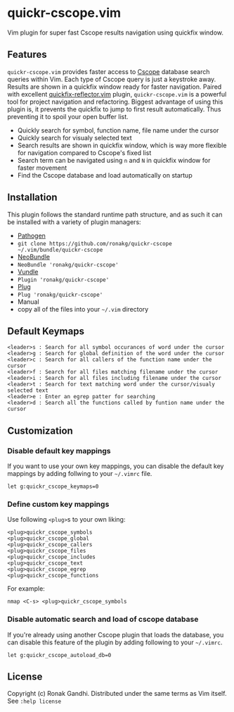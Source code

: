 # quickr-cscope.vim
Vim plugin for super fast Cscope results navigation using quickfix window.

## Features
`quickr-cscope.vim` provides faster access to [Cscope](http://cscope.sourceforge.net/) database search queries within Vim. Each type of Cscope query is just a keystroke away. Results are shown in a quickfix window ready for faster navigation. Paired with excellent [quickfix-reflector.vim](https://github.com/stefandtw/quickfix-reflector.vim) plugin, `quickr-cscope.vim` is a powerful tool for project navigation and refactoring. Biggest advantage of using this plugin is, it prevents the quickfix to jump to first result automatically. Thus preventing it to spoil your open buffer list.

* Quickly search for symbol, function name, file name under the cursor
* Quickly search for visualy selected text
* Search results are shown in quickfix window, which is way more flexible for navigation compared to Cscope's fixed list
* Search term can be navigated using `n` and `N` in quickfix window for faster movement
* Find the Cscope database and load automatically on startup

## Installation

This plugin follows the standard runtime path structure, and as such it can be installed with a variety of plugin managers:

*  [Pathogen](https://github.com/tpope/vim-pathogen)
  *  `git clone https://github.com/ronakg/quickr-cscope ~/.vim/bundle/quickr-cscope`
*  [NeoBundle](https://github.com/Shougo/neobundle.vim)
  *  `NeoBundle 'ronakg/quickr-cscope'`
*  [Vundle](https://github.com/gmarik/vundle)
  *  `Plugin 'ronakg/quickr-cscope'`
*  [Plug](https://github.com/junegunn/vim-plug)
  *  `Plug 'ronakg/quickr-cscope'`
*  Manual
  *  copy all of the files into your `~/.vim` directory

## Default Keymaps

```vim
<leader>s : Search for all symbol occurances of word under the cursor
<leader>g : Search for global definition of the word under the cursor
<leader>c : Search for all callers of the function name under the cursor
<leader>f : Search for all files matching filename under the cursor
<leader>i : Search for all files including filename under the cursor
<leader>t : Search for text matching word under the cursor/visualy selected text
<leader>e : Enter an egrep patter for searching
<leader>d : Search all the functions called by funtion name under the cursor
```

## Customization

### Disable default key mappings
If you want to use your own key mappings, you can disable the default key mappings by adding follwing to your `~/.vimrc` file.

```vim
let g:quickr_cscope_keymaps=0
```

### Define custom key mappings

Use following `<plug>`s to your own liking:

```vim
<plug>quickr_cscope_symbols
<plug>quickr_cscope_global
<plug>quickr_cscope_callers
<plug>quickr_cscope_files
<plug>quickr_cscope_includes
<plug>quickr_cscope_text
<plug>quickr_cscope_egrep
<plug>quickr_cscope_functions
```

For example:

```vim
nmap <C-s> <plug>quickr_cscope_symbols
```

### Disable automatic search and load of cscope database
If you're already using another Cscope plugin that loads the database, you can disable this feature of the plugin by adding following to your `~/.vimrc`.

```vim
let g:quickr_cscope_autoload_db=0
```

## License
Copyright (c) Ronak Gandhi. Distributed under the same terms as Vim itself. See
`:help license`
